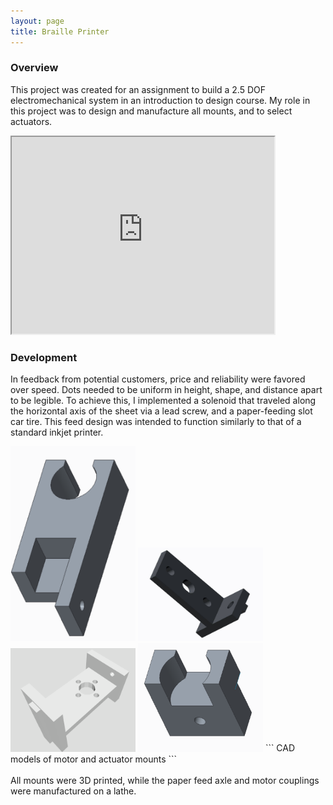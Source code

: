 ```yaml
---
layout: page
title: Braille Printer
---
```


### Overview

This project was created for an assignment to build a 2.5 DOF electromechanical system in an introduction to design course. My role in this project was to design and manufacture all mounts, and to select actuators.

<iframe width="420" height="315"
src="http://www.youtube.com/embed/SPWHj9GLalQ">
</iframe>

### Development
In feedback from potential customers, price and reliability were favored over speed. Dots needed to be uniform in height, shape, and distance apart to be legible. To achieve this, I implemented a solenoid that traveled along the horizontal axis of the sheet via a lead screw, and a paper-feeding slot car tire. This feed design was intended to function similarly to that of a standard inkjet printer.

<img src="images/braille_printer_support1.png" alt="side1" width="200"/>
<img src="images/braille_printer_support2.jpg" alt="side2" width="200"/>
<img src="images/braille_printer_actuator_mount.png" alt="actuator_mount" width="200"/>
<img src="images/brailler_motor_mount.png" alt="motor_mount" width="200"/>
```
CAD models of motor and actuator mounts
```
</br></br>
All mounts were 3D printed, while the paper feed axle and motor couplings were manufactured on a lathe.
